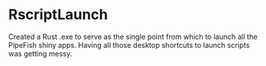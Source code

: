# RscriptLaunch

Created a Rust .exe to serve as the single point from which to launch all the PipeFish shiny apps. Having all those desktop shortcuts to launch scripts was getting messy.
